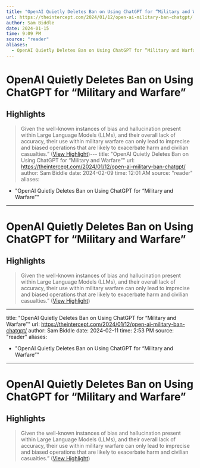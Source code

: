 ```yaml
---
title: "OpenAI Quietly Deletes Ban on Using ChatGPT for “Military and Warfare”"
url: https://theintercept.com/2024/01/12/open-ai-military-ban-chatgpt/
author: Sam Biddle
date: 2024-01-15
time: 9:09 PM
source: "reader"
aliases:
  - OpenAI Quietly Deletes Ban on Using ChatGPT for “Military and Warfare”
---
```

# OpenAI Quietly Deletes Ban on Using ChatGPT for “Military and Warfare”

## Highlights
> Given the well-known instances of bias and hallucination present within Large Language Models (LLMs), and their overall lack of accuracy, their use within military warfare can only lead to imprecise and biased operations that are likely to exacerbate harm and civilian casualties.” ([View Highlight](https://read.readwise.io/read/01hm4dc7tc5fkxgk968t4qnv76))---
title: "OpenAI Quietly Deletes Ban on Using ChatGPT for “Military and Warfare”"
url: https://theintercept.com/2024/01/12/open-ai-military-ban-chatgpt/
author: Sam Biddle
date: 2024-02-09
time: 12:01 AM
source: "reader"
aliases:
  - "OpenAI Quietly Deletes Ban on Using ChatGPT for “Military and Warfare”"
---
# OpenAI Quietly Deletes Ban on Using ChatGPT for “Military and Warfare”

## Highlights
> Given the well-known instances of bias and hallucination present within Large Language Models (LLMs), and their overall lack of accuracy, their use within military warfare can only lead to imprecise and biased operations that are likely to exacerbate harm and civilian casualties.” ([View Highlight](https://read.readwise.io/read/01hm4dc7tc5fkxgk968t4qnv76))

---
title: "OpenAI Quietly Deletes Ban on Using ChatGPT for “Military and Warfare”"
url: https://theintercept.com/2024/01/12/open-ai-military-ban-chatgpt/
author: Sam Biddle
date: 2024-02-11
time: 2:53 PM
source: "reader"
aliases:
  - "OpenAI Quietly Deletes Ban on Using ChatGPT for “Military and Warfare”"
---
# OpenAI Quietly Deletes Ban on Using ChatGPT for “Military and Warfare”

## Highlights
> Given the well-known instances of bias and hallucination present within Large Language Models (LLMs), and their overall lack of accuracy, their use within military warfare can only lead to imprecise and biased operations that are likely to exacerbate harm and civilian casualties.” ([View Highlight](https://read.readwise.io/read/01hm4dc7tc5fkxgk968t4qnv76))

